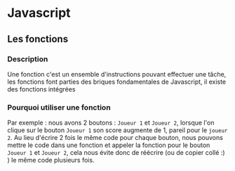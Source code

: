 # Javascript

## Les fonctions 

### Description

Une fonction c'est un ensemble d'instructions pouvant effectuer une tâche, les fonctions font parties des briques fondamentales de Javascript, il existe des fonctions intégrées

### Pourquoi utiliser une fonction

Par exemple : nous avons 2 boutons : `Joueur 1` et `Joueur 2`, lorsque l'on clique sur le bouton `Joueur 1` son score augmente de 1, pareil pour le `joueur 2`. Au lieu d'écrire 2 fois le même code pour chaque bouton, nous pouvons mettre le code dans une fonction et appeler la fonction pour le bouton `Joueur 1` et `Joueur 2`, cela nous évite donc de réécrire (ou de copier collé :) ) le même code plusieurs fois.